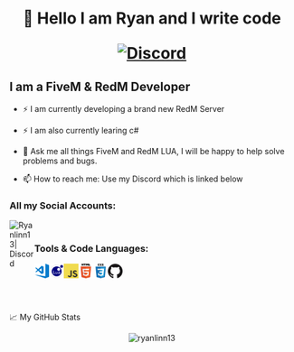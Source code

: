 <h1 align="center">👋 Hello I am Ryan and I write code
 
[![Discord](https://img.shields.io/discord/782377381003919410?label=Discord&logo=Discord)][discord]

## I am a FiveM & RedM Developer 
- ⚡ I am currently developing a brand new RedM Server
- ⚡ I am also currently learing c#

- 💬 Ask me all things FiveM and RedM LUA, I will be happy to help solve problems and bugs.

- 📫 How to reach me: Use my Discord which is linked below

### All my Social Accounts: 
<img align="left" alt="Ryanlinn13| Discord" width="44px" src="https://i.ibb.co/YtNhB1V/icons8-discord-new-logo-48.png" />

</br>

### Tools & Code Languages: 
<img align="left" alt="Visual Studio Code" width="26px" src="https://raw.githubusercontent.com/github/explore/80688e429a7d4ef2fca1e82350fe8e3517d3494d/topics/visual-studio-code/visual-studio-code.png" />
<img align="left" alt="Lua" width="26px" src="https://raw.githubusercontent.com/github/explore/80688e429a7d4ef2fca1e82350fe8e3517d3494d/topics/lua/lua.png" />
<img align="left" alt="JavaScript" width="26px" src="https://raw.githubusercontent.com/github/explore/80688e429a7d4ef2fca1e82350fe8e3517d3494d/topics/javascript/javascript.png" />
<img align="left" alt="HTML5" width="26px" src="https://raw.githubusercontent.com/github/explore/80688e429a7d4ef2fca1e82350fe8e3517d3494d/topics/html/html.png" />
<img align="left" alt="CSS3" width="26px" src="https://raw.githubusercontent.com/github/explore/80688e429a7d4ef2fca1e82350fe8e3517d3494d/topics/css/css.png" />
<img align="left" alt="GitHub" width="26px" src="https://raw.githubusercontent.com/github/explore/78df643247d429f6cc873026c0622819ad797942/topics/github/github.png" />
</br>
</br>
</br>
</br>
</br>
📈 My GitHub Stats
<p align="center"> <img src="https://github-readme-stats.vercel.app/api?username=ryanlinn13&show_icons=true&theme=gotham" alt="ryanlinn13" />

[discord]: https://discord.gg/PT6dTdUXMj

